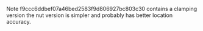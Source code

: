Note f9ccc6ddbef07a46bed2583f9d806927bc803c30 contains a clamping version
the nut version is simpler and probably has better location accuracy.
